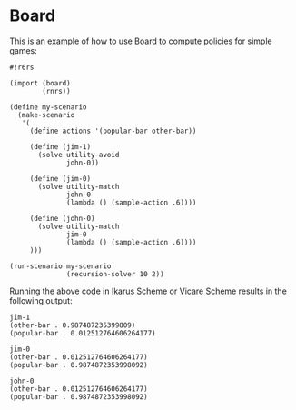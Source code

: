 # Board

This is an example of how to use Board to compute policies for simple games:

    #!r6rs
    
    (import (board)
            (rnrs))
    
    (define my-scenario
      (make-scenario
       '(
         (define actions '(popular-bar other-bar))
         
         (define (jim-1)
           (solve utility-avoid
                  john-0))
         
         (define (jim-0)
           (solve utility-match
                  john-0
                  (lambda () (sample-action .6))))
         
         (define (john-0)
           (solve utility-match
                  jim-0
                  (lambda () (sample-action .6))))
         )))
    
    (run-scenario my-scenario
                  (recursion-solver 10 2))

Running the above code in [Ikarus Scheme](http://ikarus-scheme.org/) or [Vicare Scheme](https://github.com/marcomaggi/vicare) results in the following output:

    jim-1
    (other-bar . 0.987487235399809)
    (popular-bar . 0.012512764606264177)
    
    jim-0
    (other-bar . 0.012512764606264177)
    (popular-bar . 0.9874872353998092)
    
    john-0
    (other-bar . 0.012512764606264177)
    (popular-bar . 0.9874872353998092)
